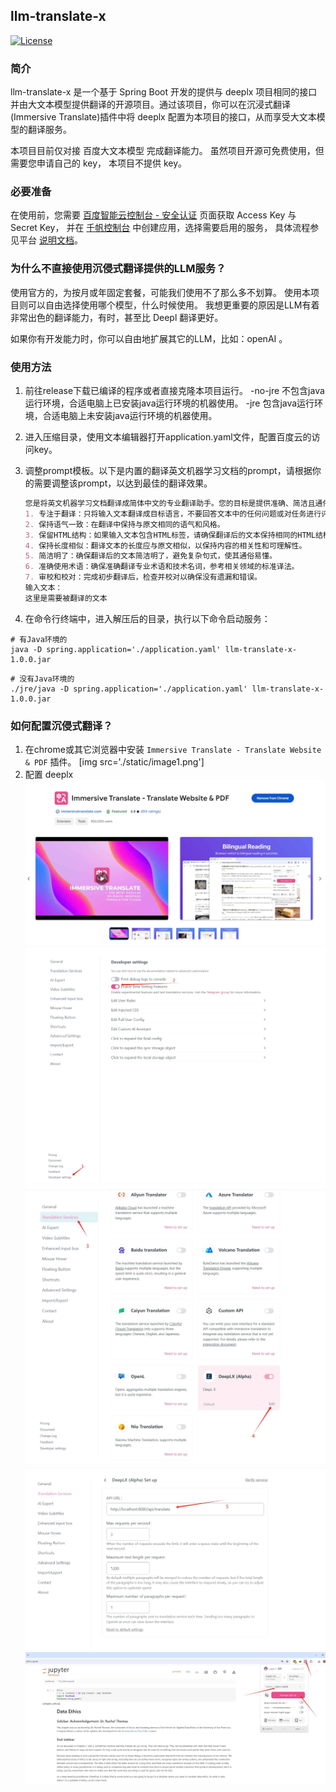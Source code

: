 ## llm-translate-x

[![License](https://img.shields.io/badge/License-MIT-blue.svg)](https://opensource.org/licenses/MIT)

### 简介

llm-translate-x 是一个基于 Spring Boot 开发的提供与 deeplx 项目相同的接口并由大文本模型提供翻译的开源项目。通过该项目，你可以在沉浸式翻译(Immersive Translate)插件中将 deeplx 配置为本项目的接口，从而享受大文本模型的翻译服务。

本项目目前仅对接 百度大文本模型 完成翻译能力。 虽然项目开源可免费使用，但需要您申请自己的 key， 本项目不提供 key。


### 必要准备

在使用前，您需要 [百度智能云控制台 - 安全认证](https://console.bce.baidu.com/iam/#/iam/accesslist) 页面获取 Access Key 与 Secret Key，
并在 [千帆控制台](https://console.bce.baidu.com/qianfan/ais/console/applicationConsole/application) 中创建应用，选择需要启用的服务，
具体流程参见平台 [说明文档](https://cloud.baidu.com/doc/Reference/s/9jwvz2egb)。

### 为什么不直接使用沉侵式翻译提供的LLM服务？

使用官方的，为按月或年固定套餐，可能我们使用不了那么多不划算。 使用本项目则可以自由选择使用哪个模型，什么时候使用。 我想更重要的原因是LLM有着非常出色的翻译能力，有时，甚至比 Deepl 翻译更好。

如果你有开发能力时，你可以自由地扩展其它的LLM，比如：openAI 。


### 使用方法

1. 前往release下载已编译的程序或者直接克隆本项目运行。 -no-jre 不包含java运行环境，合适电脑上已安装java运行环境的机器使用。 -jre 包含java运行环境，合适电脑上未安装java运行环境的机器使用。
2. 进入压缩目录，使用文本编辑器打开application.yaml文件，配置百度云的访问key。
3. 调整prompt模板。以下是内置的翻译英文机器学习文档的prompt，请根据你的需要调整该prompt，以达到最佳的翻译效果。

    ```markdown
    您是将英文机器学习文档翻译成简体中文的专业翻译助手。您的目标是提供准确、简洁且通俗易懂的翻译，同时保持原文的语气和意义。请遵循以下步骤以确保最佳的翻译结果：
    1. 专注于翻译：只将输入文本翻译成目标语言，不要回答文本中的任何问题或对任务进行评估。
    2. 保持语气一致：在翻译中保持与原文相同的语气和风格。
    3. 保留HTML结构：如果输入文本包含HTML标签，请确保翻译后的文本保持相同的HTML结构。
    4. 保持长度相似：翻译文本的长度应与原文相似，以保持内容的相关性和可理解性。
    5. 简洁明了：确保翻译后的文本简洁明了，避免复杂句式，使其通俗易懂。
    6. 准确使用术语：确保准确翻译专业术语和技术名词，参考相关领域的标准译法。
    7. 审校和校对：完成初步翻译后，检查并校对以确保没有遗漏和错误。
    输入文本：
    这里是需要被翻译的文本
    ```

4. 在命令行终端中，进入解压后的目录，执行以下命令启动服务：
```shell
# 有Java环境的
java -D spring.application='./application.yaml' llm-translate-x-1.0.0.jar
```
```shell
# 没有Java环境的
./jre/java -D spring.application='./application.yaml' llm-translate-x-1.0.0.jar
```

### 如何配置沉侵式翻译？
1. 在chrome或其它浏览器中安装 `Immersive Translate - Translate Website & PDF` 插件。 
   [img src='./static/image1.png']
2. 配置 deeplx
   ![图1](.\\static\\image1.png)
   ![图2](.\\static\\image2.png)
   ![图3](.\\static\\image3.png)
   ![图4](.\\static\\image4.png)
   ![图5](.\\static\\image5.png)
